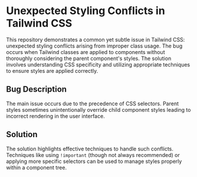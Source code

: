# Unexpected Styling Conflicts in Tailwind CSS

This repository demonstrates a common yet subtle issue in Tailwind CSS: unexpected styling conflicts arising from improper class usage.  The bug occurs when Tailwind classes are applied to components without thoroughly considering the parent component's styles.  The solution involves understanding CSS specificity and utilizing appropriate techniques to ensure styles are applied correctly. 

## Bug Description

The main issue occurs due to the precedence of CSS selectors. Parent styles sometimes unintentionally override child component styles leading to incorrect rendering in the user interface. 

## Solution

The solution highlights effective techniques to handle such conflicts.  Techniques like using `!important` (though not always recommended) or applying more specific selectors can be used to manage styles properly within a component tree.